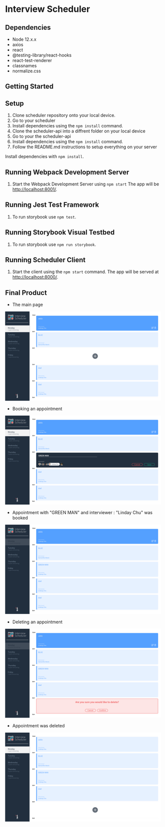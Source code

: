 # Interview Scheduler

## Dependencies
- Node 12.x.x
- axios
- react
- @testing-library/react-hooks
- react-test-renderer
- classnames
- normalize.css
## Getting Started


## Setup

1. Clone scheduler repository onto your local device.
2. Go to your scheduler 
3. Install dependencies using the `npm install` command.
4. Clone the scheduler-api into a diffrent folder on your local device 
5. Go to your the scheduler-api
6. Install dependencies using the `npm install` command.
7. Follow the README.md instructions to setup everything on your server

Install dependencies with `npm install`.

## Running Webpack Development Server
1. Start the Webpack Development Server using `npm start` The app will be <http://localhost:8001/>.

## Running Jest Test Framework

1. To run storybook use `npm test`.

## Running Storybook Visual Testbed

1. To run storybook use `npm run storybook`.

## Running Scheduler Client

1. Start the client using the `npm start` command. The app will be served at <http://localhost:8000/>.


## Final Product
- The main page

!["The main page"](https://github.com/Eds-Dbug/scheduler/blob/master/public/images/screenshots/main_page.png)

- Booking an appointment

!["Booking an appointment"](https://github.com/Eds-Dbug/scheduler/blob/master/public/images/screenshots/booking_appointment.png)

- Appointment with "GREEN MAN" and interviewer : "Linday Chu" was booked

!["Appointment with "GREEN MAN" and interviewer : "Linday Chu" was booked"](https://github.com/Eds-Dbug/scheduler/blob/master/public/images/screenshots/appointment_booked.png)

- Deleting an appointment

!["Deleting an appointment"](https://github.com/Eds-Dbug/scheduler/blob/master/public/images/screenshots/deleting_appointment.png)

- Appointment was deleted

!["Appointment was deleted](https://github.com/Eds-Dbug/scheduler/blob/master/public/images/screenshots/appointment_deleted.png)


